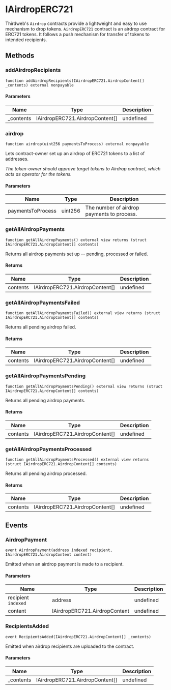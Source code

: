 # IAirdropERC721





Thirdweb&#39;s `Airdrop` contracts provide a lightweight and easy to use mechanism  to drop tokens.  `AirdropERC721` contract is an airdrop contract for ERC721 tokens. It follows a  push mechanism for transfer of tokens to intended recipients.



## Methods

### addAirdropRecipients

```solidity
function addAirdropRecipients(IAirdropERC721.AirdropContent[] _contents) external nonpayable
```





#### Parameters

| Name | Type | Description |
|---|---|---|
| _contents | IAirdropERC721.AirdropContent[] | undefined |

### airdrop

```solidity
function airdrop(uint256 paymentsToProcess) external nonpayable
```

Lets contract-owner set up an airdrop of ERC721 tokens to a list of addresses.

*The token-owner should approve target tokens to Airdrop contract,                   which acts as operator for the tokens.*

#### Parameters

| Name | Type | Description |
|---|---|---|
| paymentsToProcess | uint256 | The number of airdrop payments to process. |

### getAllAirdropPayments

```solidity
function getAllAirdropPayments() external view returns (struct IAirdropERC721.AirdropContent[] contents)
```

Returns all airdrop payments set up -- pending, processed or failed.




#### Returns

| Name | Type | Description |
|---|---|---|
| contents | IAirdropERC721.AirdropContent[] | undefined |

### getAllAirdropPaymentsFailed

```solidity
function getAllAirdropPaymentsFailed() external view returns (struct IAirdropERC721.AirdropContent[] contents)
```

Returns all pending airdrop failed.




#### Returns

| Name | Type | Description |
|---|---|---|
| contents | IAirdropERC721.AirdropContent[] | undefined |

### getAllAirdropPaymentsPending

```solidity
function getAllAirdropPaymentsPending() external view returns (struct IAirdropERC721.AirdropContent[] contents)
```

Returns all pending airdrop payments.




#### Returns

| Name | Type | Description |
|---|---|---|
| contents | IAirdropERC721.AirdropContent[] | undefined |

### getAllAirdropPaymentsProcessed

```solidity
function getAllAirdropPaymentsProcessed() external view returns (struct IAirdropERC721.AirdropContent[] contents)
```

Returns all pending airdrop processed.




#### Returns

| Name | Type | Description |
|---|---|---|
| contents | IAirdropERC721.AirdropContent[] | undefined |



## Events

### AirdropPayment

```solidity
event AirdropPayment(address indexed recipient, IAirdropERC721.AirdropContent content)
```

Emitted when an airdrop payment is made to a recipient.



#### Parameters

| Name | Type | Description |
|---|---|---|
| recipient `indexed` | address | undefined |
| content  | IAirdropERC721.AirdropContent | undefined |

### RecipientsAdded

```solidity
event RecipientsAdded(IAirdropERC721.AirdropContent[] _contents)
```

Emitted when airdrop recipients are uploaded to the contract.



#### Parameters

| Name | Type | Description |
|---|---|---|
| _contents  | IAirdropERC721.AirdropContent[] | undefined |



